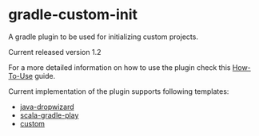 # gradle-custom-init
A gradle plugin to be used for initializing custom projects.

Current released version 1.2

For a more detailed information on how to use the plugin check this [How-To-Use](https://github.com/maxbalan/gradle-custom-init/wiki/How-to-use) guide.

Current implementation of the plugin supports following templates:
- [java-dropwizard](https://github.com/maxbalan/gradle-custom-init/wiki/java-dropwizard-template)
- [scala-gradle-play](https://github.com/maxbalan/gradle-custom-init/wiki/scala-gradle-play-template)
- [custom](https://github.com/maxbalan/gradle-custom-init/wiki/custom-template)
